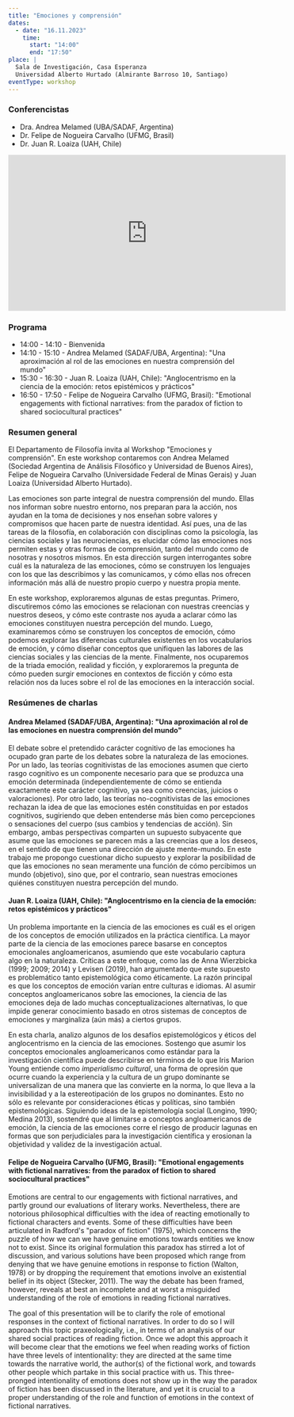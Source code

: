 ```yaml
---
title: "Emociones y comprensión"
dates: 
  - date: "16.11.2023"
    time:
      start: "14:00"
      end: "17:50"
place: |
  Sala de Investigación, Casa Esperanza  
  Universidad Alberto Hurtado (Almirante Barroso 10, Santiago)
eventType: workshop
---
```


### Conferencistas

- Dra. Andrea Melamed (UBA/SADAF, Argentina)
- Dr. Felipe de Nogueira Carvalho (UFMG, Brasil)
- Dr. Juan R. Loaiza (UAH, Chile)

<div class="youtube-iframe">
<iframe width="560" height="315" src="https://www.youtube.com/embed/HdnK7y_ffOg?si=jIw_ewV1x2S5odtw" title="YouTube video player" frameborder="0" allow="accelerometer; autoplay; clipboard-write; encrypted-media; gyroscope; picture-in-picture; web-share" referrerpolicy="strict-origin-when-cross-origin" allowfullscreen></iframe>
</div>

### Programa

- 14:00 - 14:10 - Bienvenida
- 14:10 - 15:10 - Andrea Melamed (SADAF/UBA, Argentina): "Una aproximación al rol de las emociones en nuestra comprensión del mundo"
- 15:30 - 16:30 - Juan R. Loaiza (UAH, Chile):  "Anglocentrismo en la ciencia de la emoción: retos epistémicos y prácticos"
- 16:50 - 17:50 - Felipe de Nogueira Carvalho (UFMG, Brasil): "Emotional engagements with fictional narratives: from the paradox of fiction to shared sociocultural practices"

### Resumen general

El Departamento de Filosofía invita al Workshop \"Emociones y
comprensión\". En este workshop contaremos con Andrea Melamed (Sociedad
Argentina de Análisis Filosófico y Universidad de Buenos Aires), Felipe
de Nogueira Carvalho (Universidade Federal de Minas Gerais) y Juan
Loaiza (Universidad Alberto Hurtado).

Las emociones son parte integral de nuestra comprensión del mundo. Ellas
nos informan sobre nuestro entorno, nos preparan para la acción, nos
ayudan en la toma de decisiones y nos enseñan sobre valores y
compromisos que hacen parte de nuestra identidad. Así pues, una de las
tareas de la filosofía, en colaboración con disciplinas como la
psicología, las ciencias sociales y las neurociencias, es elucidar cómo
las emociones nos permiten estas y otras formas de comprensión, tanto
del mundo como de nosotras y nosotros mismos. En esta dirección surgen
interrogantes sobre cuál es la naturaleza de las emociones, cómo se
construyen los lenguajes con los que las describimos y las comunicamos,
y cómo ellas nos ofrecen información más allá de nuestro propio cuerpo y
nuestra propia mente.

En este workshop, exploraremos algunas de estas preguntas. Primero,
discutiremos cómo las emociones se relacionan con nuestras creencias y
nuestros deseos, y cómo este contraste nos ayuda a aclarar cómo las
emociones constituyen nuestra percepción del mundo. Luego, examinaremos
cómo se construyen los conceptos de emoción, cómo podemos explorar las
diferencias culturales existentes en los vocabularios de emoción, y cómo
diseñar conceptos que unifiquen las labores de las ciencias sociales y
las ciencias de la mente. Finalmente, nos ocuparemos de la triada
emoción, realidad y ficción, y exploraremos la pregunta de cómo pueden
surgir emociones en contextos de ficción y cómo esta relación nos da
luces sobre el rol de las emociones en la interacción social.

### Resúmenes de charlas

#### Andrea Melamed (SADAF/UBA, Argentina): "Una aproximación al rol de las emociones en nuestra comprensión del mundo"

El debate sobre el pretendido carácter cognitivo de las emociones ha
ocupado gran parte de los debates sobre la naturaleza de las emociones.
Por un lado, las teorías cognitivistas de las emociones asumen que
cierto rasgo cognitivo es un componente necesario para que se produzca
una emoción determinada (independientemente de cómo se entienda
exactamente este carácter cognitivo, ya sea como creencias, juicios o
valoraciones). Por otro lado, las teorías no-cognitivistas de las
emociones rechazan la idea de que las emociones estén constituidas en
por estados cognitivos, sugiriendo que deben entenderse más bien como
percepciones o sensaciones del cuerpo (sus cambios y tendencias de
acción). Sin embargo, ambas perspectivas comparten un supuesto
subyacente que asume que las emociones se parecen más a las creencias
que a los deseos, en el sentido de que tienen una dirección de ajuste
mente-mundo. En este trabajo me propongo cuestionar dicho supuesto y
explorar la posibilidad de que las emociones no sean meramente una
función de cómo percibimos un mundo (objetivo), sino que, por el
contrario, sean nuestras emociones quiénes constituyen nuestra
percepción del mundo.

#### Juan R. Loaiza (UAH, Chile): "Anglocentrismo en la ciencia de la emoción: retos epistémicos y prácticos"

Un problema importante en la ciencia de las emociones es cuál es el
origen de los conceptos de emoción utilizados en la práctica científica.
La mayor parte de la ciencia de las emociones parece basarse en
conceptos emocionales angloamericanos, asumiendo que este vocabulario
captura algo en la naturaleza. Críticas a este enfoque, como las de Anna
Wierzbicka (1999; 2009; 2014) y Levisen (2019), han argumentado que este
supuesto es problemático tanto epistemológica como éticamente. La razón
principal es que los conceptos de emoción varían entre culturas e
idiomas. Al asumir conceptos angloamericanos sobre las emociones, la
ciencia de las emociones deja de lado muchas conceptualizaciones
alternativas, lo que impide generar conocimiento basado en otros
sistemas de conceptos de emociones y marginaliza (aún más) a ciertos
grupos.

En esta charla, analizo algunos de los desafíos epistemológicos y éticos
del anglocentrismo en la ciencia de las emociones. Sostengo que asumir
los conceptos emocionales angloamericanos como estándar para la
investigación científica puede describirse en términos de lo que Iris
Marion Young entiende como *imperialismo cultural*, una forma de
opresión que ocurre cuando la experiencia y la cultura de un grupo
dominante se universalizan de una manera que las convierte en la norma,
lo que lleva a la invisibilidad y a la estereotipación de los grupos no
dominantes. Esto no sólo es relevante por consideraciones éticas y
políticas, sino también epistemológicas. Siguiendo ideas de la
epistemología social (Longino, 1990; Medina 2013), sostendré que al
limitarse a conceptos angloamericanos de emoción, la ciencia de las
emociones corre el riesgo de producir lagunas en formas que son
perjudiciales para la investigación científica y erosionan la
objetividad y validez de la investigación actual.

#### Felipe de Nogueira Carvalho (UFMG, Brasil): "Emotional engagements with fictional narratives: from the paradox of fiction to shared sociocultural practices"

Emotions are central to our engagements with fictional narratives, and
partly ground our evaluations of literary works. Nevertheless, there are
notorious philosophical difficulties with the idea of reacting
emotionally to fictional characters and events. Some of these
difficulties have been articulated in Radford's "paradox of fiction"
(1975), which concerns the puzzle of how we can we have genuine emotions
towards entities we know not to exist. Since its original formulation
this paradox has stirred a lot of discussion, and various solutions have
been proposed which range from denying that we have genuine emotions in
response to fiction (Walton, 1978) or by dropping the requirement that
emotions involve an existential belief in its object (Stecker, 2011).
The way the debate has been framed, however, reveals at best an
incomplete and at worst a misguided understanding of the role of
emotions in reading fictional narratives.

The goal of this presentation will be to clarify the role of emotional
responses in the context of fictional narratives. In order to do so I
will approach this topic praxeologically, i.e., in terms of an analysis
of our shared social practices of reading fiction. Once we adopt this
approach it will become clear that the emotions we feel when reading
works of fiction have three levels of intentionality: they are directed
at the same time towards the narrative world, the author(s) of the
fictional work, and towards other people which partake in this social
practice with us. This three-pronged intentionality of emotions does not
show up in the way the paradox of fiction has been discussed in the
literature, and yet it is crucial to a proper understanding of the role
and function of emotions in the context of fictional narratives.
